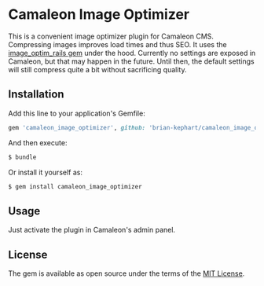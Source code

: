 # Camaleon Image Optimizer
This is a convenient image optimizer plugin for Camaleon CMS. Compressing images improves load times and thus SEO. It uses the [image_optim_rails gem](https://github.com/toy/image_optim_rails) under the hood. Currently no settings are exposed in Camaleon, but that may happen in the future. Until then, the default settings will still compress quite a bit without sacrificing quality.

## Installation
Add this line to your application's Gemfile:

```ruby
gem 'camaleon_image_optimizer', github: 'brian-kephart/camaleon_image_optimizer'
```

And then execute:
```bash
$ bundle
```

Or install it yourself as:
```bash
$ gem install camaleon_image_optimizer
```

## Usage
Just activate the plugin in Camaleon's admin panel.

## License
The gem is available as open source under the terms of the [MIT License](https://opensource.org/licenses/MIT).
